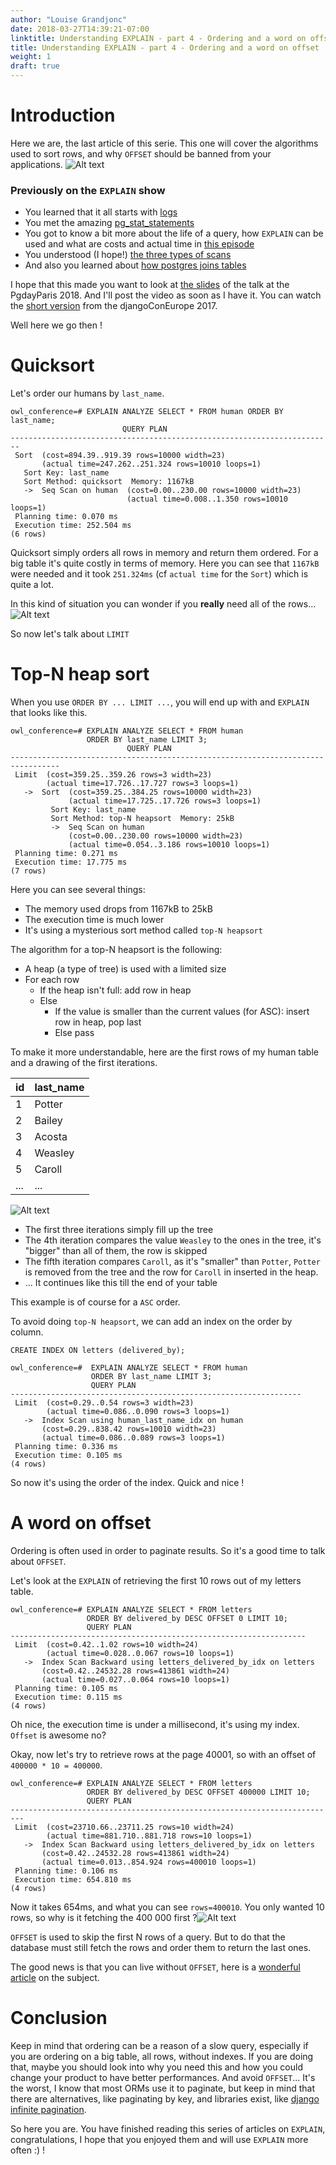 ```yaml
---
author: "Louise Grandjonc"
date: 2018-03-27T14:39:21-07:00
linktitle: Understanding EXPLAIN - part 4 - Ordering and a word on offset
title: Understanding EXPLAIN - part 4 - Ordering and a word on offset
weight: 1
draft: true
---
```


# Introduction

Here we are, the last article of this serie. This one will cover the algorithms used to sort rows, and why `OFFSET` should be banned from your applications. ![Alt text](/images/Owls_drums.png)

### Previously on the `EXPLAIN` show

- You learned that it all starts with [logs](/blog/developers-and-log/)
- You met the amazing [pg_stat_statements](/blog/pg-stat-statements/)
- You got to know a bit more about the life of a query, how `EXPLAIN` can be used and what are costs and actual time in [this episode](/blog/explain/)
- You understood (I hope!) [the three types of scans](/blog/explain-2/)
- And also you learned about [how postgres joins tables](/blog/explain-3/)

I hope that this made you want to look at [the slides](https://fr.slideshare.net/LouiseGrandjonc/becoming-a-better-developer-with-explain) of the talk at the PgdayParis 2018. And I'll post the video as soon as I have it. You can watch the [short version](https://www.youtube.com/watch?v=Ph2hXpTW-Zg) from the djangoConEurope 2017.

Well here we go then !

# Quicksort

Let's order our humans by `last_name`.

```code
owl_conference=# EXPLAIN ANALYZE SELECT * FROM human ORDER BY last_name;
                         QUERY PLAN
------------------------------------------------------------------------
 Sort  (cost=894.39..919.39 rows=10000 width=23)
       (actual time=247.262..251.324 rows=10010 loops=1)
   Sort Key: last_name
   Sort Method: quicksort  Memory: 1167kB
   ->  Seq Scan on human  (cost=0.00..230.00 rows=10000 width=23)
                          (actual time=0.008..1.350 rows=10010 loops=1)
 Planning time: 0.070 ms
 Execution time: 252.504 ms
(6 rows)
```

Quicksort simply orders all rows in memory and return them ordered. For a big table it's quite costly in terms of memory. Here you can see that `1167kB` were needed and it took `251.324ms` (cf `actual time` for the `Sort`) which is quite a lot.

In this kind of situation you can wonder if you **really** need all of the rows...![Alt text](/images/Owls_perplexed.png)

So now let's talk about `LIMIT`

# Top-N heap sort

When you use `ORDER BY ... LIMIT ...`, you will end up with and `EXPLAIN` that looks like this.

```code
owl_conference=# EXPLAIN ANALYZE SELECT * FROM human
                 ORDER BY last_name LIMIT 3;
                          QUERY PLAN
---------------------------------------------------------------------------------
 Limit  (cost=359.25..359.26 rows=3 width=23)
        (actual time=17.726..17.727 rows=3 loops=1)
   ->  Sort  (cost=359.25..384.25 rows=10000 width=23)
             (actual time=17.725..17.726 rows=3 loops=1)
         Sort Key: last_name
         Sort Method: top-N heapsort  Memory: 25kB
         ->  Seq Scan on human
             (cost=0.00..230.00 rows=10000 width=23)
             (actual time=0.054..3.186 rows=10010 loops=1)
 Planning time: 0.271 ms
 Execution time: 17.775 ms
(7 rows)
```

Here you can see several things:

- The memory used drops from 1167kB to 25kB
- The execution time is much lower
- It's using a mysterious sort method called `top-N heapsort`


The algorithm for a top-N heapsort is the following:

- A heap (a type of tree) is used with a limited size
- For each row
  - If the heap isn't full: add row in heap
  - Else
    - If the value is smaller than the current values (for ASC): insert row in heap, pop last
    - Else pass


To make it more understandable, here are the first rows of my human table and a drawing of the first iterations.

id       |last_name 
---------|----------
1        |Potter    
2        |Bailey    
3        |Acosta    
4        |Weasley   
5        |Caroll    
...      |...       


![Alt text](/images/explain/top-n.png)

- The first three iterations simply fill up the tree
- The 4th iteration compares the value `Weasley` to the ones in the tree, it's "bigger" than all of them, the row is skipped
- The fifth iteration compares `Caroll`, as it's "smaller" than `Potter`, `Potter` is removed from the tree and the row for `Caroll` in inserted in the heap.
- ... It continues like this till the end of your table

This example is of course for a `ASC` order.

To avoid doing `top-N heapsort`, we can add an index on the order by column.

`CREATE INDEX ON letters (delivered_by);`

```code
owl_conference=#  EXPLAIN ANALYZE SELECT * FROM human
                  ORDER BY last_name LIMIT 3;
                  QUERY PLAN
-----------------------------------------------------------------
 Limit  (cost=0.29..0.54 rows=3 width=23)
        (actual time=0.086..0.090 rows=3 loops=1)
   ->  Index Scan using human_last_name_idx on human
       (cost=0.29..838.42 rows=10010 width=23)
       (actual time=0.086..0.089 rows=3 loops=1)
 Planning time: 0.336 ms
 Execution time: 0.105 ms
(4 rows)
```

So now it's using the order of the index. Quick and nice !


# A word on offset


Ordering is often used in order to paginate results. So it's a good time to talk about `OFFSET`.

Let's look at the `EXPLAIN` of retrieving the first 10 rows out of my letters table.

```code
owl_conference=# EXPLAIN ANALYZE SELECT * FROM letters
                 ORDER BY delivered_by DESC OFFSET 0 LIMIT 10;
                 QUERY PLAN
------------------------------------------------------------------
 Limit  (cost=0.42..1.02 rows=10 width=24)
        (actual time=0.028..0.067 rows=10 loops=1)
   ->  Index Scan Backward using letters_delivered_by_idx on letters
       (cost=0.42..24532.28 rows=413861 width=24)
       (actual time=0.027..0.064 rows=10 loops=1)
 Planning time: 0.105 ms
 Execution time: 0.115 ms
(4 rows)
```

Oh nice, the execution time is under a millisecond, it's using my index. `Offset` is awesome no?

Okay, now let's try to retrieve rows at the page 40001, so with an offset of `400000 * 10 = 400000`.

```code
owl_conference=# EXPLAIN ANALYZE SELECT * FROM letters
                 ORDER BY delivered_by DESC OFFSET 400000 LIMIT 10;
                 QUERY PLAN
-------------------------------------------------------------------------
 Limit  (cost=23710.66..23711.25 rows=10 width=24)
        (actual time=881.710..881.718 rows=10 loops=1)
   ->  Index Scan Backward using letters_delivered_by_idx on letters
       (cost=0.42..24532.28 rows=413861 width=24)
       (actual time=0.013..854.924 rows=400010 loops=1)
 Planning time: 0.106 ms
 Execution time: 654.810 ms
(4 rows)
```

Now it takes 654ms, and what you can see `rows=400010`. You only wanted 10 rows, so why is it fetching the 400 000 first ?![Alt text](/images/Owls_grrr.png)

`OFFSET` is used to skip the first N rows of a query. But to do that the database must still fetch the rows and order them to return the last ones.

The good news is that you can live without `OFFSET`, here is a [wonderful article](https://use-the-index-luke.com/no-offset) on the subject.

# Conclusion

Keep in mind that ordering can be a reason of a slow query, especially if you are ordering on a big table, all rows, without indexes. If you are doing that, maybe you should look into why you need this and how you could change your product to have better performances.
And avoid `OFFSET`... It's the worst, I know that most ORMs use it to paginate, but keep in mind that there are alternatives, like paginating by key, and libraries exist, like [django infinite pagination](https://pypi.python.org/pypi/django-infinite-scroll-pagination).

So here you are. You have finished reading this series of articles on `EXPLAIN`, congratulations, I hope that you enjoyed them and will use `EXPLAIN` more often :) !